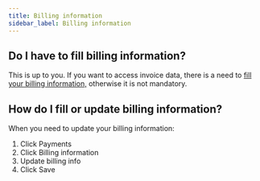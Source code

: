 ```yaml
---
title: Billing information 
sidebar_label: Billing information 
---
```


## Do I have to fill billing information?
This is up to you. If you want to access invoice data, there is a need to [fill your billing information,](#35) otherwise it is not mandatory.

## How do I fill or update billing information?
When you need to update your billing information:
1.	Click Payments
2.	Click Billing information
3.	Update billing info
4.	Click Save

